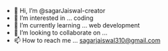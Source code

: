 - 👋 Hi, I’m @sagarJaiswal-creator
- 👀 I’m interested in ... coding 
- 🌱 I’m currently learning ... web development
- 💞️ I’m looking to collaborate on ...
- 📫 How to reach me ... sagarjaiswal310@gmail.com

<!---
sagarJaiswal-creator/sagarJaiswal-creator is a ✨ special ✨ repository because its `README.md` (this file) appears on your GitHub profile.
You can click the Preview link to take a look at your changes.
--->

